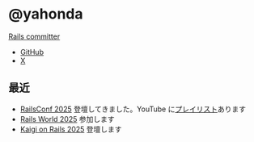 # @yahonda

[Rails committer](https://rubyonrails.org/community)

- [GitHub](https://github.com/yahonda)
- [X](https://twitter.com/yahonda)

## 最近

- [RailsConf 2025](https://railsconf.org) 登壇してきました。YouTube に[プレイリスト](https://www.youtube.com/playlist?list=PLbHJudTY1K0fOQPBF0uTwFIGuMVEKnV1p)あります
- [Rails World 2025](https://rubyonrails.org/world/2025) 参加します
- [Kaigi on Rails 2025](https://kaigionrails.org/2025/) 登壇します
